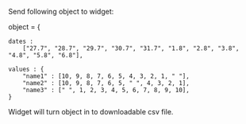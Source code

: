Send following object to widget: 

object = {
	
	dates :
		["27.7", "28.7", "29.7", "30.7", "31.7", "1.8", "2.8", "3.8", "4.8", "5.8", "6.8"],
	
	values : {
		"name1" : [10, 9, 8, 7, 6, 5, 4, 3, 2, 1, " "],
		"name2" : [10, 9, 8, 7, 6, 5, " ", 4, 3, 2, 1],
		"name3" : [" ", 1, 2, 3, 4, 5, 6, 7, 8, 9, 10],
	}
	
Widget will turn object in to downloadable csv file.
